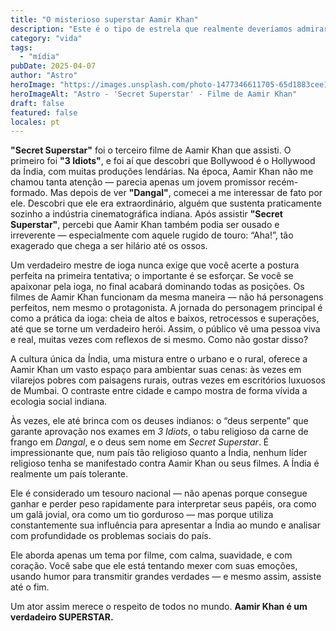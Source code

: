 ```yaml
---
title: "O misterioso superstar Aamir Khan"
description: "Este é o tipo de estrela que realmente deveríamos admirar"
category: "vida"
tags:
  - "mídia"
pubDate: 2025-04-07
author: "Astro"
heroImage: "https://images.unsplash.com/photo-1477346611705-65d1883cee1e"
heroImageAlt: "Astro - 'Secret Superstar' - Filme de Aamir Khan"
draft: false
featured: false
locales: pt
---
```


**"Secret Superstar"** foi o terceiro filme de Aamir Khan que assisti. O primeiro foi **"3 Idiots"**, e foi aí que descobri que Bollywood é o Hollywood da Índia, com muitas produções lendárias. Na época, Aamir Khan não me chamou tanta atenção — parecia apenas um jovem promissor recém-formado. Mas depois de ver **"Dangal"**, comecei a me interessar de fato por ele. Descobri que ele era extraordinário, alguém que sustenta praticamente sozinho a indústria cinematográfica indiana. Após assistir **"Secret Superstar"**, percebi que Aamir Khan também podia ser ousado e irreverente — especialmente com aquele rugido de touro: “Aha!”, tão exagerado que chega a ser hilário até os ossos.

Um verdadeiro mestre de ioga nunca exige que você acerte a postura perfeita na primeira tentativa; o importante é se esforçar. Se você se apaixonar pela ioga, no final acabará dominando todas as posições. Os filmes de Aamir Khan funcionam da mesma maneira — não há personagens perfeitos, nem mesmo o protagonista. A jornada do personagem principal é como a prática da ioga: cheia de altos e baixos, retrocessos e superações, até que se torne um verdadeiro herói. Assim, o público vê uma pessoa viva e real, muitas vezes com reflexos de si mesmo. Como não gostar disso?

A cultura única da Índia, uma mistura entre o urbano e o rural, oferece a Aamir Khan um vasto espaço para ambientar suas cenas: às vezes em vilarejos pobres com paisagens rurais, outras vezes em escritórios luxuosos de Mumbai. O contraste entre cidade e campo mostra de forma vívida a ecologia social indiana.

Às vezes, ele até brinca com os deuses indianos: o “deus serpente” que garante aprovação nos exames em _3 Idiots_, o tabu religioso da carne de frango em _Dangal_, e o deus sem nome em _Secret Superstar_. É impressionante que, num país tão religioso quanto a Índia, nenhum líder religioso tenha se manifestado contra Aamir Khan ou seus filmes. A Índia é realmente um país tolerante.

Ele é considerado um tesouro nacional — não apenas porque consegue ganhar e perder peso rapidamente para interpretar seus papéis, ora como um galã jovial, ora como um tio gorduroso — mas porque utiliza constantemente sua influência para apresentar a Índia ao mundo e analisar com profundidade os problemas sociais do país.

Ele aborda apenas um tema por filme, com calma, suavidade, e com coração. Você sabe que ele está tentando mexer com suas emoções, usando humor para transmitir grandes verdades — e mesmo assim, assiste até o fim.

Um ator assim merece o respeito de todos no mundo. **Aamir Khan é um verdadeiro SUPERSTAR.**
